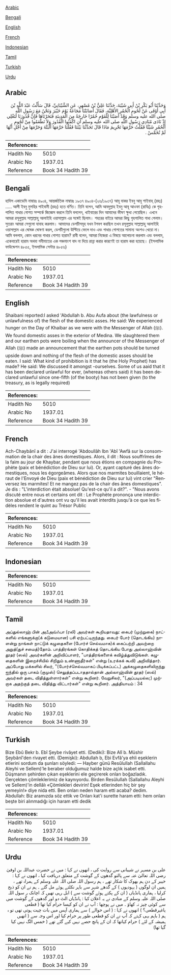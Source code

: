 [Arabic](#arabic)

[Bengali](#bengali)

[English](#english)

[French](#french)

[Indonesian](#indonesian)

[Tamil](#tamil)

[Turkish](#turkish)

[Urdu](#urdu)

## Arabic


<div dir="rtl" lang="ar" style={{fontSize:'larger',backgroundColor:'#f8f9fa',padding:20}}>
وَحَدَّثَنَا أَبُو بَكْرِ بْنُ أَبِي شَيْبَةَ، حَدَّثَنَا عَلِيُّ بْنُ مُسْهِرٍ، عَنِ الشَّيْبَانِيِّ، قَالَ سَأَلْتُ عَبْدَ اللَّهِ بْنَ أَبِي أَوْفَى عَنْ لُحُومِ الْحُمُرِ الأَهْلِيَّةِ، فَقَالَ أَصَابَتْنَا مَجَاعَةٌ يَوْمَ خَيْبَرَ وَنَحْنُ مَعَ رَسُولِ اللَّهِ صلى الله عليه وسلم وَقَدْ أَصَبْنَا لِلْقَوْمِ حُمُرًا خَارِجَةً مِنَ الْمَدِينَةِ فَنَحَرْنَاهَا فَإِنَّ قُدُورَنَا لَتَغْلِي إِذْ نَادَى مُنَادِي رَسُولِ اللَّهِ صلى الله عليه وسلم أَنِ اكْفَئُوا الْقُدُورَ وَلاَ تَطْعَمُوا مِنْ لُحُومِ الْحُمُرِ شَيْئًا فَقُلْتُ حَرَّمَهَا تَحْرِيمَ مَاذَا قَالَ تَحَدَّثْنَا بَيْنَنَا فَقُلْنَا حَرَّمَهَا أَلْبَتَّةَ وَحَرَّمَهَا مِنْ أَجْلِ أَنَّهَا لَمْ تُخَمَّسْ ‏.‏
</div>
<div style={{backgroundColor:'#f8f9fa',padding:20, marginBottom: 10}}><table> <thead> <tr> <th>References:</th> <th></th> </tr> </thead> <tbody><tr><td>Hadith No</td><td>5010</td></tr><tr><td>Arabic No</td><td>1937.01</td></tr><tr><td>Reference</td><td>Book 34 Hadith 39</td></tr></tbody></table></div>

## Bengali


<div dir="ltr" lang="bn" style={{fontSize:'larger',backgroundColor:'#f8f9fa',padding:20}}>
হাদিস একাডেমি নাম্বারঃ ৪৯০৪, আন্তর্জাতিক নাম্বারঃ ১৯৩৭ ৪৯০৪-(২৬/১৯৩৭) আবূ বাকর ইবনু আবূ শাইবাহ্ (রহঃ) ..... আলী ইবনু মুসহির শাইবানী (রহঃ) হতে বর্ণিত। তিনি বলেন, আমি আবদুল্লাহ ইবনু আবূ আওফা (রাযিঃ) কে গৃহপালিত গাধার গোশত সম্পর্কে জিজ্ঞেস করলে তিনি বললেন, খাইবারের দিন আমাদের ভীষণ ক্ষুধা পেয়েছিল। এখনে আমরা রসূলুল্লাহ সাল্লাল্লাহু আলাইহি ওয়াসাল্লাম এর সঙ্গেই ছিলাম। শহরের বাইরে আমরা কিছু গৃহপালিত গাধা পেলাম। সুতরাং আমরা সেগুলো যাবাহ করলাম। আমাদের ডেগচীসমূহ যখন টগবগ করছিল তখন রসূলুল্লাহ সাল্লাল্লাহু আলাইহি ওয়াসাল্লাম এর ঘোষক ঘোষণা করল, ডেগচীগুলো উল্টিয়ে ফেলে দাও এবং গাধার গোশতের সামান্য অংশও খেয়ো না। আমি বললাম, কোন ধরনের গাধার গোশত হারাম? রাবী বলেন, আমরা নিজেরা এ বিষয়ে আলোচনা করলাম এবং বললাম, একেবারেই হারাম অথবা গনীমাতের এক পঞ্চমাংশ বাদ না দিয়ে রান্না করার কারণেই তা হারাম করা হয়েছে। (ইসলামিক ফাউন্ডেশন ৪৮৫৫, ইসলামিক সেন্টার ৪৮৫৬)
</div>
<div style={{backgroundColor:'#f8f9fa',padding:20, marginBottom: 10}}><table> <thead> <tr> <th>References:</th> <th></th> </tr> </thead> <tbody><tr><td>Hadith No</td><td>5010</td></tr><tr><td>Arabic No</td><td>1937.01</td></tr><tr><td>Reference</td><td>Book 34 Hadith 39</td></tr></tbody></table></div>

## English


<div dir="ltr" lang="en" style={{fontSize:'larger',backgroundColor:'#f8f9fa',padding:20}}>
Shaibani reported:I asked 'Abdullah b. Abu Aufa about (the lawfulness or unlawfulness of) the flesh of the domestic asses. He said: We experienced hunger on the Day of Khaibar as we were with the Messenger of Allah (ﷺ). We found domestic asses in the exterior of Medina. We slaughtered them and our earthen pots were boiling when the announcer of the Messenger of Allah (ﷺ) made an announcement that the earthen pots should be turned upside down and nothing of the flesh of the domestic asses should be eaten. I said: What kind of prohibition is it that he (the Holy Prophet) has made? He said: We discussed it amongst -ourselves. Some of us aaid that it has been declared unlawful for ever, (whereas others said) it has been declared unlawful since one-fifth (of the booty) has not been given (to the treasury, as is legally required)
</div>
<div style={{backgroundColor:'#f8f9fa',padding:20, marginBottom: 10}}><table> <thead> <tr> <th>References:</th> <th></th> </tr> </thead> <tbody><tr><td>Hadith No</td><td>5010</td></tr><tr><td>Arabic No</td><td>1937.01</td></tr><tr><td>Reference</td><td>Book 34 Hadith 39</td></tr></tbody></table></div>

## French


<div dir="ltr" lang="fr" style={{fontSize:'larger',backgroundColor:'#f8f9fa',padding:20}}>
Ach-Chaybânî a dit : J'ai interrogé 'Abdoullâh Ibn 'Abî 'Awfâ sur la consommation de la chair des ânes domestiques. Alors, il dit : Nous souffrîmes de la faim au jour de Khaybar, pendant que nous étions en compagnie du Prophète (paix et bénédiction de Dieu sur lui). Or, ayant capturé des ânes domestiques, nous les égorgeâmes. Alors que nos marmites bouillaient, le héraut de l'Envoyé de Dieu (paix et bénédiction de Dieu sur lui) vint crier "Renversez les marmites! Et ne mangez pas de la chair des ânes domestiques". Je dis : "L'interdiction était absolue! Qu'est-ce qu'il a dit?". - "Nous avons discuté entre nous et certains ont dit : Le Prophète prononça une interdiction absolue et d'autres ont vu qu'il les avait interdits jusqu'à ce que les fidèles rendent le quint au Trésor Public
</div>
<div style={{backgroundColor:'#f8f9fa',padding:20, marginBottom: 10}}><table> <thead> <tr> <th>References:</th> <th></th> </tr> </thead> <tbody><tr><td>Hadith No</td><td>5010</td></tr><tr><td>Arabic No</td><td>1937.01</td></tr><tr><td>Reference</td><td>Book 34 Hadith 39</td></tr></tbody></table></div>

## Indonesian


<div dir="ltr" lang="id" style={{fontSize:'larger',backgroundColor:'#f8f9fa',padding:20}}>

</div>
<div style={{backgroundColor:'#f8f9fa',padding:20, marginBottom: 10}}><table> <thead> <tr> <th>References:</th> <th></th> </tr> </thead> <tbody><tr><td>Hadith No</td><td>5010</td></tr><tr><td>Arabic No</td><td>1937.01</td></tr><tr><td>Reference</td><td>Book 34 Hadith 39</td></tr></tbody></table></div>

## Tamil


<div dir="ltr" lang="ta" style={{fontSize:'larger',backgroundColor:'#f8f9fa',padding:20}}>
அப்துல்லாஹ் பின் அபீஅவ்ஃபா (ரலி) அவர்கள் கூறியதாவது: கைபர் (முற்றுகை) நாட்களில் எங்களுக்கு(க் கடுமையான) பசி ஏற்பட்டிருந்தது. கைபர் போர் (தொடங்கிய) நாளன்று நாங்கள் நாட்டுக் கழுதைகளை (போர்ச் செல்வமாக)க் கைப்பற்றி அவற்றை அறுத்(துச் சமைத்)தோம். பாத்திரங்கள் கொதிக்கத் தொடங்கிய போது அல்லாஹ்வின் தூதர் (ஸல்) அவர்களின் அறிவிப்பாளர், "பாத்திரங்களைக் கவிழ்த்துவிடுங்கள். கழுதைகளின் இறைச்சியில் சிறிதும் உண்ணாதீர்கள்" என்று (உரக்கக் கூவி) அறிவித்தார். அப்போது மக்களில் சிலர், "(போர்ச்செல்வமாகப் பிடிக்கப்பட்ட) அக்கழுதைகளிலிருந்து ஐந்தில் ஒரு பாகம் (குமுஸ்) செலுத்தப்படாததால்தான் அல்லாஹ்வின் தூதர் (ஸல்) அவர்கள் தடை விதித்துள்ளார்கள்" என்று கூறினர். வேறுசிலர், "(அப்படியல்ல;) முற்றாக அதற்குத் தடை விதித்து விட்டார்கள்" என்று கூறினர். அத்தியாயம் : 34
</div>
<div style={{backgroundColor:'#f8f9fa',padding:20, marginBottom: 10}}><table> <thead> <tr> <th>References:</th> <th></th> </tr> </thead> <tbody><tr><td>Hadith No</td><td>5010</td></tr><tr><td>Arabic No</td><td>1937.01</td></tr><tr><td>Reference</td><td>Book 34 Hadith 39</td></tr></tbody></table></div>

## Turkish


<div dir="ltr" lang="tr" style={{fontSize:'larger',backgroundColor:'#f8f9fa',padding:20}}>
Bize Ebû Bekr b. Ebî Şeybe rivâyet etti. (Dediki): Bize Alî b. Müshir Şeybânî'den rivayet etti. (Demişki): Abdullah b, Ebi Evfâ'ya ehli eşeklerin etlerini sordum da şunları söyledi: — Hayber günü Resûlullah (Sallallahu Aleyhi ve Sellem)'le beraber olduğumuz halde bize açlık isabet etti. Düşmanın şehirden çıkan eşeklerini ele geçirerek onları boğazladık. Gerçekten çömleklerimiz de kaynıyordu. Birden Resûlullah (Sallallahu Aleyhi ve Sellem)'in dellâlı «Çömlekleri devirin! Eşek etlerinden hiç bir şey yemeyin!» diye nida etti. Ben onları neden haram etti acaba? dedim. Abdullah: Biz aramızda söz ettik ve Onları kat'i surette haram etti: hem onları beşte biri alınmadığı için haram etti dedik
</div>
<div style={{backgroundColor:'#f8f9fa',padding:20, marginBottom: 10}}><table> <thead> <tr> <th>References:</th> <th></th> </tr> </thead> <tbody><tr><td>Hadith No</td><td>5010</td></tr><tr><td>Arabic No</td><td>1937.01</td></tr><tr><td>Reference</td><td>Book 34 Hadith 39</td></tr></tbody></table></div>

## Urdu


<div dir="rtl" lang="ur" style={{fontSize:'larger',backgroundColor:'#f8f9fa',padding:20}}>
علی بن مسہر نے شیبانی سے روایت کی ، انھوں نے کہا : میں نے حضرت عبداللہ بن اوفیٰ رضی اللہ تعالیٰ عنہ سے پالتو گدھوں کے گوشت کے متعلق دریافت کیا ، انھوں نے کہا : خیبر کے دن ہم بھوک کا شکار تھے ، ہم رسول اللہ صلی اللہ علیہ وسلم کے ہمراہ تھے ، ہمیں ان لوگوں ( یہودیوں ) کے گدھے شہر سے باہر نکلتے ہوئے مل گئے ۔ ہم نے ان کو ذبح کرلیا ، ہماری ہانڈیاں ( ان کے پکتے ہوئے گوشت سے ) ابل رہی تھیں کہ اچانک ر سول اللہ صلی اللہ علیہ وسلم کے منادی نے یہ اعلان کیا : ہانڈیاں الٹ دو اور گدھوں کے گوشت میں سے کوئی چیز نہ کھاؤ ۔ میں نے پوچھا : آپ نے ان کو کیسا حرام کیا تھا ( قطعی یاغیرقطعی؟ ) انھوں نے کہا : ( اس حوالے ) سے ہماری آپس میں بات چیت ہوتی تھی تو ہ ہم ( باہم یہی کہتے کہ آپ نے ان کو قطعی طور پر حرام کیا اور اس وجہ سے ( انھیں ہمیشہ کے لئے ) حرام کیاتھا کہ ان کے پانچ حصے نہیں کیے گئے تھے ( خمس الگ نہیں کیا گیا تھا)
</div>
<div style={{backgroundColor:'#f8f9fa',padding:20, marginBottom: 10}}><table> <thead> <tr> <th>References:</th> <th></th> </tr> </thead> <tbody><tr><td>Hadith No</td><td>5010</td></tr><tr><td>Arabic No</td><td>1937.01</td></tr><tr><td>Reference</td><td>Book 34 Hadith 39</td></tr></tbody></table></div>
